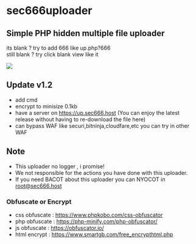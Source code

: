 # sec666uploader

## Simple PHP hidden multiple file uploader

its blank ? try to add 666 like up.php?666<br>
still blank ? try click blank view like it<br>

![](https://github.com/secghost/sec666uploader/blob/main/666.gif)

## Update v1.2

- add cmd
- encrypt to minisize 0.1kb
- have a server on https://up.sec666.host (You can enjoy the latest release without having to re-download the file here)
- can bypass WAF like securi,bitninja,cloudfare,etc you can try in other WAF

## Note

- This uploader no logger , i promise!
- We not responsible for the actions you have done with this uploader.
- If you need BACOT about this uploader you can NYOCOT in root@sec666.host

### Obfuscate or Encrypt
- css obfuscate : https://www.phpkobo.com/css-obfuscator
- php obfuscate : https://php-minify.com/php-obfuscator/
- js obfuscate : https://obfuscator.io/
- html encrypt : https://www.smartgb.com/free_encrypthtml.php

